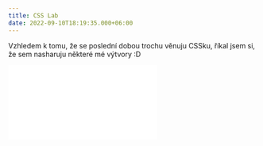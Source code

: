 ```yaml
---
title: CSS Lab
date: 2022-09-10T18:19:35.000+06:00
---
```


Vzhledem k tomu, že se poslední dobou trochu věnuju CSSku, říkal jsem si, že sem nasharuju některé mé výtvory :D

<iframe title="Pen by AlperZM" src="//codepen.io/AlperZM/embed/MWGgBrW/?height=400&amp;theme-id=22129&amp;default-tab=result" class="penIframe show" scrolling="no" allowfullscreen="true" allowtransparency="true" sandbox="allow-scripts allow-same-origin" loading="lazy" frameborder="0"></iframe>